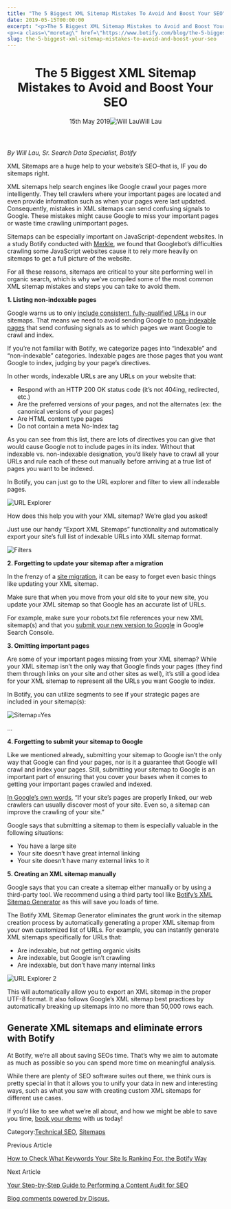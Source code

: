```yaml
---
title: "The 5 Biggest XML Sitemap Mistakes To Avoid And Boost Your SEO"
date: 2019-05-15T00:00:00
excerpt: "<p>The 5 Biggest XML Sitemap Mistakes to Avoid and Boost Your SEO 15th May 2019Will Lau By Will Lau, Sr. Search Data Specialist, Botify XML Sitemaps are a huge help to your website&#8217;s SEO&#8211;that is, IF you do sitemaps right. XML sitemaps help search engines like Google crawl your pages more intelligently. They tell crawlers&hellip; </p>
<p><a class=\"moretag\" href=\"https://www.botify.com/blog/the-5-biggest-xml-sitemap-mistakes-to-avoid-and-boost-your-seo\">Read the full article</a></p>"
slug: the-5-biggest-xml-sitemap-mistakes-to-avoid-and-boost-your-seo
---
```


<header class="text-center">
<h1 class="font-internacional font-regular normal text-header-one leading-header-one text-typography-accent-2">The 5 Biggest XML Sitemap Mistakes to Avoid and Boost Your SEO</h1>
<div class="flex items-center justify-center my-3"><span class="mr-1 font-internacional font-regular normal text-base leading-none text-typography-primary-lighter">15th May 2019</span><img decoding="async" class="rounded-full w-10 h-10" src="//images.ctfassets.net/tp56mevc46jo/75cbJ2yp9SMAZ23EwivCKX/984cdf7be68cbb19397b25ec56412170/will_the_thrill.jpg" alt="Will Lau" /><span class="ml-1 font-internacional font-regular normal text-base leading-none text-typography-primary">Will Lau</span></div>
</header>
<p><em>By Will Lau, Sr. Search Data Specialist, Botify</em></p>
<p>XML Sitemaps are a huge help to your website&#8217;s SEO&#8211;that is, IF you do sitemaps right.</p>
<p>XML sitemaps help search engines like Google crawl your pages more intelligently. They tell crawlers where your important pages are located and even provide information such as when your pages were last updated. Consequently, mistakes in XML sitemaps can send confusing signals to Google. These mistakes might cause Google to miss your important pages or waste time crawling unimportant pages.</p>
<p>Sitemaps can be especially important on JavaScript-dependent websites. In a study Botify conducted with <a href="https://www.merkleinc.com/" target="_blank" rel="noopener noreferrer">Merkle</a>, we found that Googlebot&#8217;s difficulties crawling some JavaScript websites cause it to rely more heavily on sitemaps to get a full picture of the website.</p>
<p>For all these reasons, sitemaps are critical to your site performing well in organic search, which is why we&#8217;ve compiled some of the most common XML sitemap mistakes and steps you can take to avoid them.</p>
<p><strong>1. Listing non-indexable pages</strong></p>
<p>Google warns us to only <a href="https://support.google.com/webmasters/answer/183668?hl=en" target="_blank" rel="noopener noreferrer">include consistent, fully-qualified URLs</a> in our sitemaps. That means we need to avoid sending Google to <a title="SEO Compliant Urls" href="https://www.botify.com/blog/seo-compliant-urls">non-indexable pages</a> that send confusing signals as to which pages we want Google to crawl and index.</p>
<p>If you&#8217;re not familiar with Botify, we categorize pages into &#8220;indexable&#8221; and &#8220;non-indexable&#8221; categories. Indexable pages are those pages that you want Google to index, judging by your page&#8217;s directives.</p>
<p>In other words, indexable URLs are any URLs on your website that:</p>
<ul>
<li>Respond with an HTTP 200 OK status code (it&#8217;s not 404ing, redirected, etc.)</li>
<li>Are the preferred versions of your pages, and not the alternates (ex: the canonical versions of your pages)</li>
<li>Are HTML content type pages</li>
<li>Do not contain a meta No-Index tag</li>
</ul>
<p>As you can see from this list, there are lots of directives you can give that would cause Google not to include pages in its index. Without that indexable vs. non-indexable designation, you&#8217;d likely have to crawl all your URLs and rule each of these out manually before arriving at a true list of pages you want to be indexed.</p>
<p>In Botify, you can just go to the URL explorer and filter to view all indexable pages.</p>
<p><img decoding="async" src="//images.ctfassets.net/tp56mevc46jo/1UIhZ2ujMeJfUgu0aYMcXn/e92b411663ccd7c85f51b1849ee81c15/URL_Explorer.png" alt="URL Explorer" /></p>
<p>How does this help you with your XML sitemap? We&#8217;re glad you asked!</p>
<p>Just use our handy &#8220;Export XML Sitemaps&#8221; functionality and automatically export your site&#8217;s full list of indexable URLs into XML sitemap format.</p>
<p><img decoding="async" src="//images.ctfassets.net/tp56mevc46jo/wLVPvw8O9Izq2p6HnUpUV/f8981a542b4d9467f9ec5e0bf5edcf21/Filters.png" alt="Filters" /></p>
<p><strong>2. Forgetting to update your sitemap after a migration</strong></p>
<p>In the frenzy of a <a title="Plan Verify and Monitor your HTTPS migration in Botify" href="https://www.botify.com/blog/plan-verify-and-monitor-your-https-migration-in-botify">site migration</a>, it can be easy to forget even basic things like updating your XML sitemap.</p>
<p>Make sure that when you move from your old site to your new site, you update your XML sitemap so that Google has an accurate list of URLs.</p>
<p>For example, make sure your robots.txt file references your new XML sitemap(s) and that you <a href="https://support.google.com/webmasters/answer/7451001" target="_blank" rel="noopener noreferrer">submit your new version to Google</a> in Google Search Console.</p>
<p><strong>3. Omitting important pages</strong></p>
<p>Are some of your important pages missing from your XML sitemap? While your XML sitemap isn&#8217;t the only way that Google finds your pages (they find them through links on your site and other sites as well), it&#8217;s still a good idea for your XML sitemap to represent all the URLs you want Google to index.</p>
<p>In Botify, you can utilize segments to see if your strategic pages are included in your sitemap(s):</p>
<p><img decoding="async" src="//images.ctfassets.net/tp56mevc46jo/2K8HH0uy7btPo07fwysAfj/ef061d5c77b90962c2517592a8735194/Sitemap_Yes.png" alt="Sitemap=Yes" /></p>
<p>&#8230;</p>
<p><strong>4. Forgetting to submit your sitemap to Google</strong></p>
<p>Like we mentioned already, submitting your sitemap to Google isn&#8217;t the only way that Google can find your pages, nor is it a guarantee that Google will crawl and index your pages. Still, submitting your sitemap to Google is an important part of ensuring that you cover your bases when it comes to getting your important pages crawled and indexed.</p>
<p><a href="https://support.google.com/webmasters/answer/156184" target="_blank" rel="noopener noreferrer">In Google&#8217;s own words</a>, &#8220;If your site&#8217;s pages are properly linked, our web crawlers can usually discover most of your site. Even so, a sitemap can improve the crawling of your site.&#8221;</p>
<p>Google says that submitting a sitemap to them is especially valuable in the following situations:</p>
<ul>
<li>You have a large site</li>
<li>Your site doesn&#8217;t have great internal linking</li>
<li>Your site doesn&#8217;t have many external links to it</li>
</ul>
<p><strong>5. Creating an XML sitemap manually</strong></p>
<p>Google says that you can create a sitemap either manually or by using a third-party tool. We recommend using a third party tool like <a title="Botify XML sitemap generator create sitemap in one click" href="https://www.botify.com/blog/botify-xml-sitemap-generator-create-sitemap-in-one-click">Botify&#8217;s XML Sitemap Generator</a> as this will save you loads of time.</p>
<p>The Botify XML Sitemap Generator eliminates the grunt work in the sitemap creation process by automatically generating a proper XML sitemap from your own customized list of URLs. For example, you can instantly generate XML sitemaps specifically for URLs that:</p>
<ul>
<li>Are indexable, but not getting organic visits</li>
<li>Are indexable, but Google isn&#8217;t crawling</li>
<li>Are indexable, but don&#8217;t have many internal links</li>
</ul>
<p><img decoding="async" src="//images.ctfassets.net/tp56mevc46jo/6TKE8SuqBKvTz8vgeRmHpU/738daf4815ce2595de36caab0bdfaeca/URL_Explorer_2.png" alt="URL Explorer 2" /></p>
<p>This will automatically allow you to export an XML sitemap in the proper UTF-8 format. It also follows Google&#8217;s XML sitemap best practices by automatically breaking up sitemaps into no more than 50,000 rows each.</p>
<h2 id="generate-xml-sitemaps-and-eliminate-errors-with-botify">Generate XML sitemaps and eliminate errors with Botify</h2>
<p>At Botify, we&#8217;re all about saving SEOs time. That&#8217;s why we aim to automate as much as possible so you can spend more time on meaningful analysis.</p>
<p>While there are plenty of SEO software suites out there, we think ours is pretty special in that it allows you to unify your data in new and interesting ways, such as what you saw with creating custom XML sitemaps for different use cases.</p>
<p>If you&#8217;d like to see what we&#8217;re all about, and how we might be able to save you time, <a title="Request a Demo of the platform" href="https://ww2.botify.com/book-demo-suite">book your demo</a> with us today!</p>
<div class="tags leading-big border-t border-b border-brand-quaternary-lighter mt-4"><span class="mr-1 font-roboto font-regular normal text-base leading-none">Category:</span><a class="uppercase text-typography-accent-1" href="/solutions/tech-seo">Technical SEO</a>, <a class="uppercase text-typography-accent-1" href="/platform/botify-analytics/sitecrawler">Sitemaps</a></div>
<footer class="flex justify-center my-5 mx-5">
<div class="mr-1 w-1/2 text-right">
<p><span class="font-internacional font-regular normal text-base leading-none text-typography-primary">Previous Article</span></p>
<p><a class="inline-block mt-2" href="/blog/how-to-check-what-keywords-your-site-is-ranking-for-the-botify-way"><span class="font-roboto font-regular normal text-base leading-none text-typography-accent-4">How to Check What Keywords Your Site Is Ranking For, the Botify Way</span></a></p>
</div>
<div class="ml-1 w-1/2">
<p><span class="font-internacional font-regular normal text-base leading-none text-typography-primary">Next Article</span></p>
<p><a class="inline-block mt-2" href="/blog/your-step-by-step-guide-to-performing-a-content-audit-for-seo"><span class="font-roboto font-regular normal text-base leading-none text-typography-accent-4">Your Step-by-Step Guide to Performing a Content Audit for SEO</span></a></p>
</div>
</footer>
<div title="The 5 Biggest XML Sitemap Mistakes to Avoid and Boost Your SEO">
<div id="disqus_thread_old"></div>
<p><a class="dsq-brlink" href="http://disqus.com">Blog comments powered by <span class="logo-disqus">Disqus</span>.</a></p>
</div>
